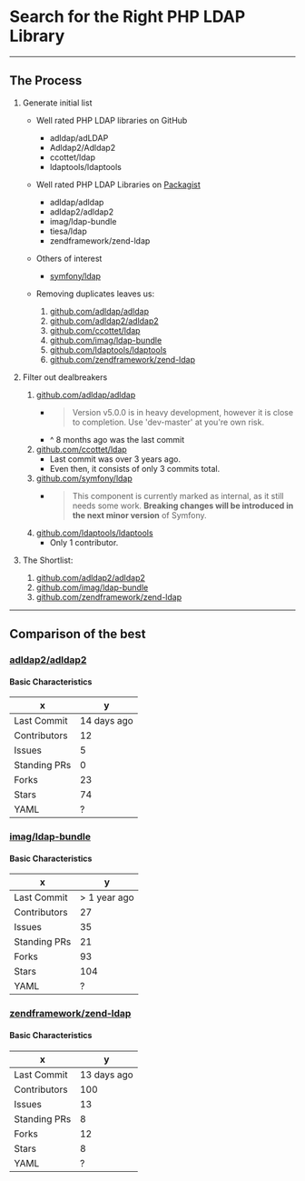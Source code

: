 # Search for the Right PHP LDAP Library

---

## The Process

1. Generate initial list

    - Well rated PHP LDAP libraries on GitHub

        * adldap/adLDAP
        * Adldap2/Adldap2
        * ccottet/ldap
        * ldaptools/ldaptools

    - Well rated PHP LDAP Libraries on [Packagist](https://packagist.org/search/?q=ldap)

        * adldap/adldap
        * adldap2/adldap2
        * imag/ldap-bundle
        * tiesa/ldap
        * zendframework/zend-ldap

    - Others of interest
        * [symfony/ldap](https://github.com/symfony/ldap)

    - Removing duplicates leaves us:

        1. [github.com/adldap/adldap](https://github.com/adldap/adldap)
        1. [github.com/adldap2/adldap2](https://github.com/adldap2/adldap2)
        1. [github.com/ccottet/ldap](https://github.com/ccottet/ldap)
        1. [github.com/imag/ldap-bundle](https://github.com/BorisMorel/LdapBundle)
        1. [github.com/ldaptools/ldaptools](https://github.com/ldaptools/ldaptools)
        1. [github.com/zendframework/zend-ldap](https://github.com/zendframework/zend-ldap)

1. Filter out dealbreakers

    1. [github.com/adldap/adldap](https://github.com/adldap/adldap)
        * > Version v5.0.0 is in heavy development, however it is close to completion. Use 'dev-master' at you're own risk.
        * ^ 8 months ago was the last commit
    1. [github.com/ccottet/ldap](https://github.com/ccottet/ldap)
        * Last commit was over 3 years ago.
        * Even then, it consists of only 3 commits total.
    1. [github.com/symfony/ldap](https://github.com/symfony/ldap)
        * > This component is currently marked as internal, as it still needs some work. **Breaking changes will be introduced in the next minor version** of Symfony.
    1. [github.com/ldaptools/ldaptools](https://github.com/ldaptools/ldaptools)
        * Only 1 contributor.



1. The Shortlist:

    1. [github.com/adldap2/adldap2](https://github.com/adldap2/adldap2)
    1. [github.com/imag/ldap-bundle](https://github.com/BorisMorel/LdapBundle)
    1. [github.com/zendframework/zend-ldap](https://github.com/zendframework/zend-ldap)

---

## Comparison of the best

### [adldap2/adldap2](https://github.com/adldap2/adldap2)

#### Basic Characteristics

x            | y
-------------|------------
Last Commit  | 14 days ago
Contributors | 12
Issues       | 5
Standing PRs | 0
Forks        | 23
Stars        | 74
YAML         | ?


### [imag/ldap-bundle](https://github.com/BorisMorel/LdapBundle)

#### Basic Characteristics

x            | y
-------------|-------------
Last Commit  | > 1 year ago
Contributors | 27
Issues       | 35
Standing PRs | 21
Forks        | 93
Stars        | 104
YAML         | ?


### [zendframework/zend-ldap](https://github.com/zendframework/zend-ldap)

#### Basic Characteristics

x            | y
-------------|------------
Last Commit  | 13 days ago
Contributors | 100
Issues       | 13
Standing PRs | 8
Forks        | 12
Stars        | 8
YAML         | ?










<!-- 
---

### ldaptools/ldaptools

[github.com/ldaptools/ldaptools](https://github.com/ldaptools/ldaptools)

Pros:

* no issues
* recent commits
* nice docs: http://www.phpldaptools.com/

Cons:

* YAML -->
